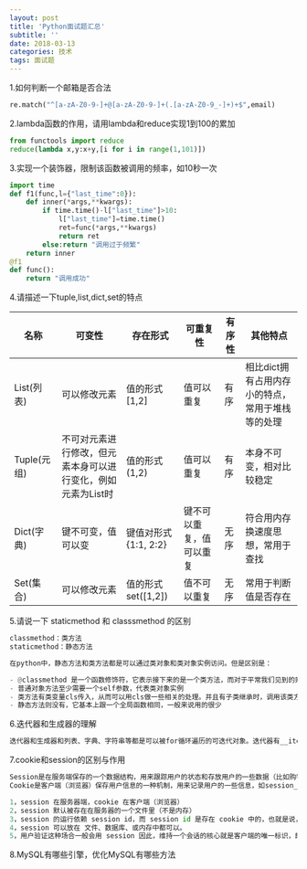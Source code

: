 ```yaml
---
layout: post
title: 'Python面试题汇总'
subtitle: ''
date: 2018-03-13
categories: 技术
tags: 面试题
---
```


1.如何判断一个邮箱是否合法

~~~python
re.match("^[a-zA-Z0-9-]+@[a-zA-Z0-9-]+(.[a-zA-Z0-9_-]+)+$",email)
~~~

2.lambda函数的作用，请用lambda和reduce实现1到100的累加

```Python
from functools import reduce
reduce(lambda x,y:x+y,[i for i in range(1,101)])
```
3.实现一个装饰器，限制该函数被调用的频率，如10秒一次

~~~python
import time
def f1(func,l={"last_time":0}):
    def inner(*args,**kwargs):
        if time.time()-l["last_time"]>10:
            l["last_time"]=time.time()
            ret=func(*args,**kwargs)
            return ret
        else:return "调用过于频繁"
    return inner
@f1
def func():
    return "调用成功"
~~~

4.请描述一下tuple,list,dict,set的特点

| 名称        | 可变性                                                       | 存在形式             | 可重复性                 | 有序性 | 其他特点                                         |
| ----------- | ------------------------------------------------------------ | -------------------- | ------------------------ | ------ | ------------------------------------------------ |
| List(列表)  | 可以修改元素                                                 | 值的形式[1,2]        | 值可以重复               | 有序   | 相比dict拥有占用内存小的特点，常用于堆栈等的处理 |
| Tuple(元组) | 不可对元素进行修改，但元素本身可以进行变化，例如元素为List时 | 值的形式(1,2)        | 值可以重复               | 有序   | 本身不可变，相对比较稳定                         |
| Dict(字典)  | 键不可变，值可以变                                           | 键值对形式{1:1, 2:2} | 键不可以重复，值可以重复 | 无序   | 符合用内存换速度思想，常用于查找                 |
| Set(集合)   | 可以修改元素                                                 | 值的形式set([1,2])   | 值不可以重复             | 无序   | 常用于判断值是否存在                             |

5.请说一下 staticmethod 和 classsmethod 的区别

~~~Python
classmethod：类方法
staticmethod：静态方法

在python中，静态方法和类方法都是可以通过类对象和类对象实例访问。但是区别是：

- @classmethod 是一个函数修饰符，它表示接下来的是一个类方法，而对于平常我们见到的则叫做实例方法。 类方法的第一个参数cls，而实例方法的第一个参数是self，表示该类的一个实例。 
- 普通对象方法至少需要一个self参数，代表类对象实例
- 类方法有类变量cls传入，从而可以用cls做一些相关的处理。并且有子类继承时，调用该类方法时，传入的类变量cls是子类，而非父类。 对于类方法，可以通过类来调用，就像C.f()，有点类似C＋＋中的静态方法, 也可以通过类的一个实例来调用，就像C().f()，这里C()，写成这样之后它就是类的一个实例了。 
- 静态方法则没有，它基本上跟一个全局函数相同，一般来说用的很少
~~~

6.迭代器和生成器的理解

~~~python
迭代器和生成器和列表、字典、字符串等都是可以被for循环遍历的可迭代对象。迭代器有__iter__和__next__方法，可以通过__next__取值。生成器是一种迭代器，有两种：生成器表达式和生成器函数(带yield的函数)，生成器函数可以通过yield保存状态实现并发。
~~~

7.cookie和session的区别与作用

~~~Python
Session是在服务端保存的一个数据结构，用来跟踪用户的状态和存放用户的一些数据（比如购物车，订单等），这个数据可以保存在集群、数据库、文件中；
Cookie是客户端（浏览器）保存用户信息的一种机制，用来记录用户的一些信息，如session_id，也是实现Session的一种方式。

1，session 在服务器端，cookie 在客户端（浏览器）
2，session 默认被存在在服务器的一个文件里（不是内存）
3，session 的运行依赖 session id，而 session id 是存在 cookie 中的，也就是说，如果浏览器禁用了 cookie ，同时 session 也会失效（但是可以通过其它方式实现，比如在 url 中传递 session_id）
4，session 可以放在 文件、数据库、或内存中都可以。
5，用户验证这种场合一般会用 session 因此，维持一个会话的核心就是客户端的唯一标识，即 session id
~~~

8.MySQL有哪些引擎，优化MySQL有哪些方法
